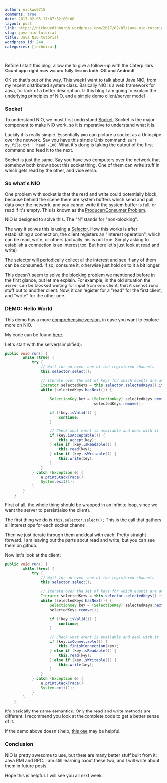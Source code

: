 ```yaml
---
author: nickwu0715
comments: true
date: 2017-02-05 17:07:32+00:00
layout: post
link: https://nickwuedinburgh.wordpress.com/2017/02/05/java-nio-tutorial/
slug: java-nio-tutorial
title: Java NIO tutorial
wordpress_id: 244
categories: [technical]

---
```


Before I start this blog, allow me to give a follow-up with the Caterpillars Count app: right now we are fully live on both iOS and Android!

OK so that's out of the way. This week I want to talk about Java NIO, from my recent distributed system class. Basically NIO is a web framework for Java, for lack of a better description. In this blog I am going to explain the underlying principles of NIO, and a simple demo client/server model



### Socket



To understand NIO, we must first understand [Socket](https://docs.oracle.com/javase/7/docs/api/java/net/Socket.html). Socket is the major component to make NIO work, so it is imperative to understand what it is.

Luckily it is really simple. Essentially you can picture a socket as a Unix pipe over the network. Say you have this simple Unix command: `sort my_file.txt | head -100`. What it's doing is taking the output of the first command and feed it to the next.

Socket is just the same. Say you have two computers over the network that somehow both know about this socket thing. One of them can write stuff in which gets read by the other, and vice versa.



### So what's NIO



One problem with socket is that the read and write could potentially block, because behind the scene there are system buffers which send and pull data over the network, and you cannot write if the system buffer is full, or read if it's empty. This is known as the [Producer/Consumer Problem](https://en.wikipedia.org/wiki/Producer%E2%80%93consumer_problem).

NIO is designed to solve this. The "N" stands for "non-blocking".

The way it solves this is using a [Selector](https://docs.oracle.com/javase/7/docs/api/java/nio/channels/Selector.html). How this works is after establishing a connection, the client registers an "interest operation", which can be read, write, or others.(actually this is not true. Simply asking to establish a connection is an interest too. But here let's just look at read and write)

The selector will periodically collect all the interest and see if any of them can be consumed. If so, consume it, otherwise just hold on to it a bit longer.

This doesn't seem to solve the blocking problem we mentioned before in the first glance, but let me explain. For example, in the old situation the server can be blocked waiting for input from one client, that it cannot send stuff out to another client. Now, it can register for a "read" for the first client, and "write" for the other one.



### DEMO: Hello World



This demo has a more [comprehensive version](http://rox-xmlrpc.sourceforge.net/niotut/), in case you want to explore more on NIO.

My code can be found [here](https://github.com/NickWu007/533-PA1).

Let's start with the server(simplified):

~~~java
public void run() {
        while (true) {
            try {
                // Wait for an event one of the registered channels
                this.selector.select();

                // Iterate over the set of keys for which events are available
                Iterator selectedKeys = this.selector.selectedKeys().iterator();
                while (selectedKeys.hasNext()) {
                    
                    SelectionKey key = (SelectionKey) selectedKeys.next();
                                        selectedKeys.remove();

                    if (!key.isValid()) {
                        continue;
                    }

                    // Check what event is available and deal with it
                    if (key.isAcceptable()) {
                        this.accept(key);
                    } else if (key.isReadable()) {
                        this.read(key);
                    } else if (key.isWritable()) {
                        this.write(key);
                    }
                }
            } catch (Exception e) {
                e.printStackTrace();
                System.exit(1);
            }
        }
    }
~~~

First of all, the whole thing should be wrapped in an infinite loop, since we want the server to persist(also the client).

The first thing we do is `this.selector.select();` This is the call that gathers all interest ops for each socket channel.

Then we just iterate through them and deal with each. Pretty straight forward. I am leaving out the parts about read and write, but you can see them on github.

Now let's look at the client:

~~~java
public void run() {
        while (true) {
            try {
                // Wait for an event one of the registered channels
                this.selector.select();

                // Iterate over the set of keys for which events are available
                Iterator selectedKeys = this.selector.selectedKeys().iterator();
                while (selectedKeys.hasNext()) {
                    SelectionKey key = (SelectionKey) selectedKeys.next();
                    selectedKeys.remove();

                    if (!key.isValid()) {
                        continue;
                    }

                    // Check what event is available and deal with it
                    if (key.isConnectable()) {
                        this.finishConnection(key);
                    } else if (key.isReadable()) {
                        this.read(key);
                    } else if (key.isWritable()) {
                        this.write(key);
                    }
                }
            } catch (Exception e) {
                e.printStackTrace();
                System.exit(1);
            }
        }
    }
~~~

It's basically the same semantics. Only the read and write methods are different. I recommend you look at the complete code to get a better sense of it.

If the demo above doesn't help, [this one](http://crunchify.com/java-nio-non-blocking-io-with-server-client-example-java-nio-bytebuffer-and-channels-selector-java-nio-vs-io/) may be helpful.



### Conclusion



NIO is pretty awesome to use, but there are many better stuff built from it: Java RMI and RPC. I am still learning about these two, and I will write about them in future posts.

Hope this is helpful. I will see you all next week.

